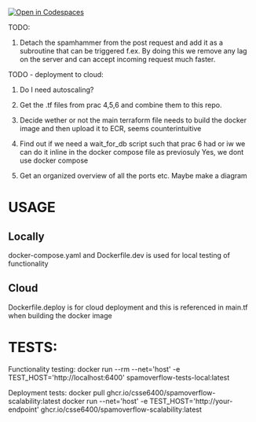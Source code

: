 [![Open in Codespaces](https://classroom.github.com/assets/launch-codespace-7f7980b617ed060a017424585567c406b6ee15c891e84e1186181d67ecf80aa0.svg)](https://classroom.github.com/open-in-codespaces?assignment_repo_id=14280373)


TODO:
1. Detach the spamhammer from the post request and add it as a subroutine that can be triggered f.ex. By doing this we remove any lag on the server and can accept incoming request much faster.


TODO - deployment to cloud:
1. Do I need autoscaling? 
2. Get the .tf files from prac 4,5,6 and combine them to this repo.
3. Decide wether or not the main terraform file needs to build the docker image and then upload it to ECR, seems counterintuitive
4. Find out if we need a wait_for_db script such that prac 6 had or iw we can do it inline in the docker compose file as previosuly Yes, we dont use docker compose

4. Get an organized overview of all the ports etc. Maybe make a diagram 

# USAGE

## Locally
docker-compose.yaml and Dockerfile.dev is used for local testing of functionality

## Cloud 
Dockerfile.deploy is for cloud deployment and this is referenced in main.tf when building the docker image



# TESTS:
Functionality testing:
docker run --rm --net='host' -e TEST_HOST='http://localhost:6400' spamoverflow-tests-local:latest

Deployment tests:
docker pull ghcr.io/csse6400/spamoverflow-scalability:latest
docker run --net='host' -e TEST_HOST='http://your-endpoint' ghcr.io/csse6400/spamoverflow-scalability:latest